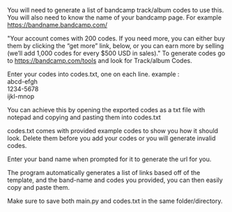 You will need to generate a list of bandcamp track/album codes to use this. You will also need to know the name of your bandcamp page. For example https://bandname.bandcamp.com/

 "Your account comes with 200 codes. If you need more, you can either buy them by clicking the “get more” link, below, or you can earn more by selling (we’ll add 1,000 codes for every $500 USD in sales)."
 To generate codes go to https://bandcamp.com/tools and look for Track/album Codes.

Enter your codes into codes.txt, one on each line. example :<br>
abcd-efgh<br>
1234-5678<br>
ijkl-mnop

You can achieve this by opening the exported codes as a txt file with notepad and copying and pasting them into codes.txt

codes.txt comes with provided example codes to show you how it should look. Delete them before you add your codes or you will generate invalid codes.

Enter your band name when prompted for it to generate the url for you.

The program automatically generates a list of links based off of the template, and the band-name and codes you provided, you can then easily copy and paste them.

Make sure to save both main.py and codes.txt in the same folder/directory.
